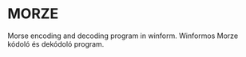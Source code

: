 # MORZE
Morse encoding and decoding program in winform.
Winformos Morze kódoló és dekódoló program. 
